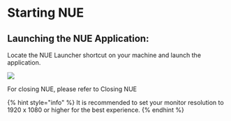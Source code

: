 # Starting NUE

## Launching the NUE Application:


  
Locate the NUE Launcher shortcut on your machine and launch the application. 

![](./NUE_User_Guide/images/icons/NUE_Icon.PNG)

For closing NUE, please refer to Closing NUE

{% hint style="info" %}
It is recommended to set your monitor resolution to 1920 x 1080 or higher for the best experience.
{% endhint %}



